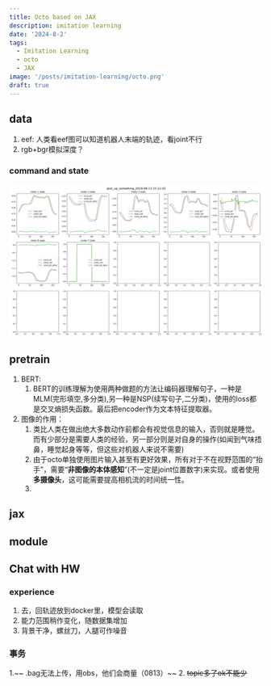 ```yaml
---
title: Octo based on JAX
description: imitation learning
date: '2024-8-2'
tags:
  - Imitation Learning
  - octo
  - JAX
image: '/posts/imitation-learning/octo.png'
draft: true
---
```

## data
1. eef: 人类看eef图可以知道机器人末端的轨迹，看joint不行
2. rgb+bgr模拟深度？
### command and state
![kuavo_traj_q_v_tua](/posts/imitation-learning/pick_up_something_2024-08-13-15-11-01.png)
## pretrain
   1. BERT:
      1. BERT的训练理解为使用两种做题的方法让编码器理解句子，一种是MLM(完形填空,多分类),另一种是NSP(续写句子,二分类)，使用的loss都是交叉熵损失函数。最后把encoder作为文本特征提取器。
   2. 图像的作用：
      1. 类比人类在做出绝大多数动作前都会有视觉信息的输入，否则就是睡觉。而有少部分是需要人类的经验，另一部分则是对自身的操作(如闻到气味捂鼻，睡觉起身等等，但这些对机器人来说不需要)
      2. 由于octo单独使用图片输入甚至有更好效果，所有对于不在视野范围的“抬手”，需要“**非图像的本体感知**”(不一定是joint位置数字)来实现。或者使用**多摄像头**，这可能需要提高相机流的时间统一性。
      3. 
## jax

## module

## Chat with HW
### experience
1. 去，回轨迹放到docker里，模型会读取
2. 能力范围稍作变化，随数据集增加
3. 背景干净，螺丝刀，人腿可作噪音

### 事务
1.~~ .bag无法上传，用obs，他们会商量（0813）~~
2. ~~topic多了ok不能少~~

